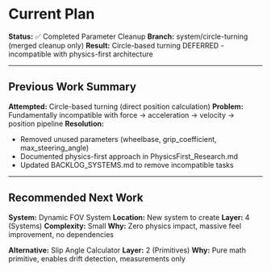 # Current Plan

**Status:** ✅ Completed Parameter Cleanup
**Branch:** system/circle-turning (merged cleanup only)
**Result:** Circle-based turning DEFERRED - incompatible with physics-first architecture

---

## Previous Work Summary

**Attempted:** Circle-based turning (direct position calculation)
**Problem:** Fundamentally incompatible with force → acceleration → velocity → position pipeline
**Resolution:**
- Removed unused parameters (wheelbase, grip_coefficient, max_steering_angle)
- Documented physics-first approach in PhysicsFirst_Research.md
- Updated BACKLOG_SYSTEMS.md to remove incompatible tasks

---

## Recommended Next Work

**System:** Dynamic FOV System
**Location:** New system to create
**Layer:** 4 (Systems)
**Complexity:** Small
**Why:** Zero physics impact, massive feel improvement, no dependencies

**Alternative:** Slip Angle Calculator
**Layer:** 2 (Primitives)
**Why:** Pure math primitive, enables drift detection, measurements only

